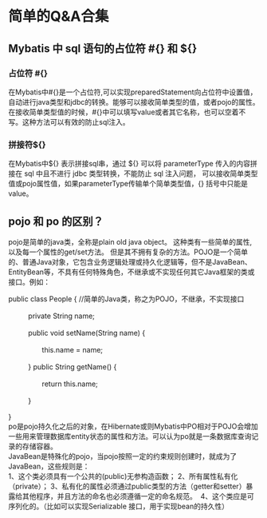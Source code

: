 # 简单的Q&A合集
## Mybatis 中 sql 语句的占位符 #{} 和 ${}
### 占位符 #{}  
在Mybatis中#{}是一个占位符,可以实现preparedStatement向占位符中设置值，自动进行java类型和jdbc的转换。能够可以接收简单类型的值，或者pojo的属性。在接收简单类型值的时候，#{}中可以填写value或者其它名称，也可以空着不写。这种方法可以有效的防止sql注入。
### 拼接符${}
在Mybatis中${} 表示拼接sql串，通过 ${} 可以将 parameterType 传入的内容拼接在 sql 中且不进行 jdbc 类型转换，不能防止 sql 注入问题， 可以接收简单类型值或pojo属性值，如果parameterType传输单个简单类型值，{} 括号中只能是 value。

## pojo 和 po 的区别？  
pojo是简单的java类，全称是plain old java object。 这种类有一些简单的属性, 以及每一个属性的get/set方法。 但是其不拥有复杂的方法。POJO是一个简单的、普通Java对象，它包含业务逻辑处理或持久化逻辑等，但不是JavaBean、EntityBean等，不具有任何特殊角色，不继承或不实现任何其它Java框架的类或接口。例如：  

public class People { //简单的Java类，称之为POJO，不继承，不实现接口
 
   　　private String name;
 
   　　public void setName(String name) {
 
          　　this.name = name;
 
   　　}
      public String getName() {
 
          　　return this.name;
 
   　　}

 
}  
po是pojo持久化之后的对象，在Hibernate或则Mybatis中PO相对于POJO会增加一些用来管理数据库entity状态的属性和方法。可以认为po就是一条数据库查询记录的存储容器。  
JavaBean是特殊化的pojo，当pojo按照一定的约束规则创建时，就成为了JavaBean，这些规则是：  
1、这个类必须具有一个公共的(public)无参构造函数；
2、所有属性私有化（private）；
3、私有化的属性必须通过public类型的方法（getter和setter）暴露给其他程序，并且方法的命名也必须遵循一定的命名规范。 
4、这个类应是可序列化的。（比如可以实现Serializable 接口，用于实现bean的持久性）
